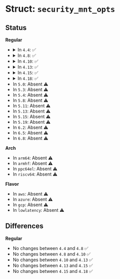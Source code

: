 # Struct: <code>security_mnt_opts</code>

## Status
<b>Regular</b>
<ul>
<li>
<details>
<summary>In <code>4.4</code>: ✅</summary>

```c
struct security_mnt_opts {
    char **mnt_opts;
    int *mnt_opts_flags;
    int num_mnt_opts;
};
```
</details>
</li>
<li>
<details>
<summary>In <code>4.8</code>: ✅</summary>

```c
struct security_mnt_opts {
    char **mnt_opts;
    int *mnt_opts_flags;
    int num_mnt_opts;
};
```
</details>
</li>
<li>
<details>
<summary>In <code>4.10</code>: ✅</summary>

```c
struct security_mnt_opts {
    char **mnt_opts;
    int *mnt_opts_flags;
    int num_mnt_opts;
};
```
</details>
</li>
<li>
<details>
<summary>In <code>4.13</code>: ✅</summary>

```c
struct security_mnt_opts {
    char **mnt_opts;
    int *mnt_opts_flags;
    int num_mnt_opts;
};
```
</details>
</li>
<li>
<details>
<summary>In <code>4.15</code>: ✅</summary>

```c
struct security_mnt_opts {
    char **mnt_opts;
    int *mnt_opts_flags;
    int num_mnt_opts;
};
```
</details>
</li>
<li>
<details>
<summary>In <code>4.18</code>: ✅</summary>

```c
struct security_mnt_opts {
    char **mnt_opts;
    int *mnt_opts_flags;
    int num_mnt_opts;
};
```
</details>
</li>
<li>
In <code>5.0</code>: Absent ⚠️
</li>
<li>
In <code>5.3</code>: Absent ⚠️
</li>
<li>
In <code>5.4</code>: Absent ⚠️
</li>
<li>
In <code>5.8</code>: Absent ⚠️
</li>
<li>
In <code>5.11</code>: Absent ⚠️
</li>
<li>
In <code>5.13</code>: Absent ⚠️
</li>
<li>
In <code>5.15</code>: Absent ⚠️
</li>
<li>
In <code>5.19</code>: Absent ⚠️
</li>
<li>
In <code>6.2</code>: Absent ⚠️
</li>
<li>
In <code>6.5</code>: Absent ⚠️
</li>
<li>
In <code>6.8</code>: Absent ⚠️
</li>
</ul>
<b>Arch</b>
<ul>
<li>
In <code>arm64</code>: Absent ⚠️
</li>
<li>
In <code>armhf</code>: Absent ⚠️
</li>
<li>
In <code>ppc64el</code>: Absent ⚠️
</li>
<li>
In <code>riscv64</code>: Absent ⚠️
</li>
</ul>
<b>Flavor</b>
<ul>
<li>
In <code>aws</code>: Absent ⚠️
</li>
<li>
In <code>azure</code>: Absent ⚠️
</li>
<li>
In <code>gcp</code>: Absent ⚠️
</li>
<li>
In <code>lowlatency</code>: Absent ⚠️
</li>
</ul>

## Differences
<b>Regular</b>
<ul>
<li>
No changes between <code>4.4</code> and <code>4.8</code> ✅
</li>
<li>
No changes between <code>4.8</code> and <code>4.10</code> ✅
</li>
<li>
No changes between <code>4.10</code> and <code>4.13</code> ✅
</li>
<li>
No changes between <code>4.13</code> and <code>4.15</code> ✅
</li>
<li>
No changes between <code>4.15</code> and <code>4.18</code> ✅
</li>
</ul>
